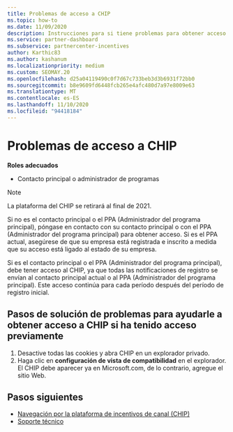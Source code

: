 ```yaml
---
title: Problemas de acceso a CHIP
ms.topic: how-to
ms.date: 11/09/2020
description: Instrucciones para si tiene problemas para obtener acceso al CHIP
ms.service: partner-dashboard
ms.subservice: partnercenter-incentives
author: Karthic83
ms.author: kashanum
ms.localizationpriority: medium
ms.custom: SEOMAY.20
ms.openlocfilehash: d25a04119490c0f7d67c733beb3d3b6931f72bb0
ms.sourcegitcommit: b8e9609fd6448fcb265e4afc480d7a97e8009e63
ms.translationtype: MT
ms.contentlocale: es-ES
ms.lasthandoff: 11/10/2020
ms.locfileid: "94418184"
---
```

# <a name="trouble-accessing-chip"></a>Problemas de acceso a CHIP

**Roles adecuados**

- Contacto principal o administrador de programas

>[!NOTE]
>La plataforma del CHIP se retirará al final de 2021.

Si no es el contacto principal o el PPA (Administrador del programa principal), póngase en contacto con su contacto principal o con el PPA (Administrador del programa principal) para obtener acceso. Si es el PPA actual, asegúrese de que su empresa está registrada e inscrito a medida que su acceso está ligado al estado de su empresa.

Si es el contacto principal o el PPA (Administrador del programa principal), debe tener acceso al CHIP, ya que todas las notificaciones de registro se envían al contacto principal actual o al PPA (Administrador del programa principal). Este acceso continúa para cada período después del período de registro inicial.

## <a name="troubleshooting-steps-to-assist-with-accessing-chip-if-you-have-had-access-previously"></a>Pasos de solución de problemas para ayudarle a obtener acceso a CHIP si ha tenido acceso previamente

1. Desactive todas las cookies y abra CHIP en un explorador privado.
1. Haga clic en **configuración de vista de compatibilidad** en el explorador. El CHIP debe aparecer ya en Microsoft.com, de lo contrario, agregue el sitio Web.

## <a name="next-steps"></a>Pasos siguientes

- [Navegación por la plataforma de incentivos de canal (CHIP)](chip-intro.md)
- [Soporte técnico](report-problems-with-partner-center.md)
